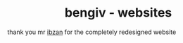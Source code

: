 <h1 align="center">bengiv - websites</h1>


thank you mr [ibzan](https://github.com/ibzann) for the completely redesigned website
